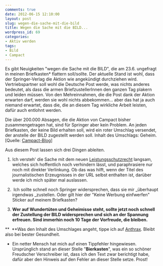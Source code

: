```yaml
---
comments: true
date: 2012-06-15 12:10:00
layout: post
slug: wegen-die-sache-mit-die-bild
title: Wegen die Sache mit die BILD...
wordpress_id: 69
categories:
- Aktiv werden
tags:
- Bild
- Campact
---
```


Es gibt Neuigkeiten "wegen die Sache mit die BILD", die am 23.6. ungefragt in meinen Briefkasten* flattern soll/sollte. Der aktuelle Stand ist wohl, dass der Springer-Verlag die Aktion wie angekündigt durchziehen wird. Vertriebspartner soll wohl die Deutsche Post werde, was nichts anderes bedeutet, als dass die armen BriefzustellerInnen den ganzen Tag plakern und leiden müssen. Von den Mehreinnahmen, die die Post dank der Aktion erwarten darf, werden sie wohl nichts abbekommen... aber das hat ja auch niemand erwartet, dass die, die an diesem Tag wirkliche Arbeit leisten, dafür auch entlohnt werden.

Die über 200.000 Absagen, die die Aktion von Campact bisher zusammengetragen hat, sind für Springer aber kein Problem. An jeden Briefkasten, der keine Bild erhalten soll, wird ein roter Umschlag versendet, der anstelle der BILD zugestellt werden soll. Inhalt des Umschlags: Geheim. [Quelle: [Campact-Blog](http://blog.campact.de/2012/06/was-ist-gros-rot-und-kommt-mit-der-post/)]

Aus diesem Post lassen sich drei Dingen ableiten.



	
  1. Ich versteh' die Sache mit dem neuen [Leistungsschutzrecht](http://irights.info/?q=content/referentenentwurf-zum-leistungsschutzrecht-eine-erste-ausfuhrliche-analyse) langsam, welches sich hoffentlich noch verhindern lässt, und paraphrasiere nur noch mit direkter Verlinkung. Ob das was hilft, wenn der Titel des journalistischen Erzeugnisses in der URL selbst enthalten ist, darüber werde ich mich später mal auslassen.

	
  2.  Ich sollte schnell noch Springer widersprechen, dass sie mir _überhaupt irgendwas _zustellen. Oder gilt hier der "Keine Werbung einfwerfen" Sticker auf meinem Briefkasten?

	
  3. **Wer auf Wundertüten und Geheimisse steht, sollte jetzt noch schnell der Zustellung der BILD widersprechen und sich an der Spannung erfreuen. Sind immerhin noch 10 Tage der Vorfreude, die bleiben.**


**  **Was den Inhalt des Umschlages angeht, tippe ich auf [Anthrax](http://anthrax.com/). Bleibt also bei bester Gesundheit.

* Ein netter Mensch hat mich auf einen Tippfehler hingewiesen. Ursprünglich stand an dieser Stelle "**Bierkasten**", was ein so schöner Freudscher Verschreiber ist, dass ich den Text zwar berichtigt habe, dafür aber den Hinweis auf den Fehler an dieser Stelle setze. Prost!
